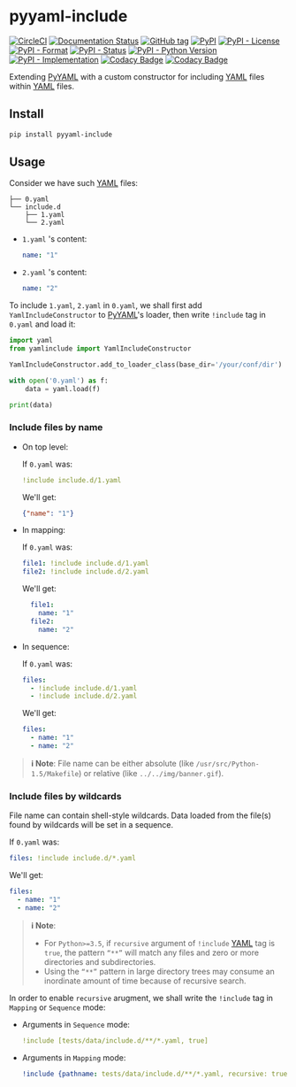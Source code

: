 # pyyaml-include

[![CircleCI](https://img.shields.io/circleci/project/github/tanbro/pyyaml-include.svg)](https://circleci.com/gh/tanbro/workflows/pyyaml-include)
[![Documentation Status](https://readthedocs.org/projects/pyyaml-include/badge/?version=stable)](https://pyyaml-include.readthedocs.io/en/stable/?badge=stable)
[![GitHub tag](https://img.shields.io/github/tag/tanbro/pyyaml-include.svg)](https://github.com/tanbro/pyyaml-include)
[![PyPI](https://img.shields.io/pypi/v/pyyaml-include.svg)](https://pypi.org/project/pyyaml-include/)
[![PyPI - License](https://img.shields.io/pypi/l/pyyaml-include.svg)](https://pypi.org/project/pyyaml-include/)
[![PyPI - Format](https://img.shields.io/pypi/format/pyyaml-include.svg)](https://pypi.org/project/pyyaml-include/)
[![PyPI - Status](https://img.shields.io/pypi/status/pyyaml-include.svg)](https://pypi.org/project/pyyaml-include/)
[![PyPI - Python Version](https://img.shields.io/pypi/pyversions/pyyaml-include.svg)](https://pypi.org/project/pyyaml-include/)
[![PyPI - Implementation](https://img.shields.io/pypi/implementation/pyyaml-include.svg)](https://pypi.org/project/pyyaml-include/)
[![Codacy Badge](https://api.codacy.com/project/badge/Grade/c6c77ccafa6f4f9096a713480902ab34)](https://www.codacy.com/app/tanbro/pyyaml-include?utm_source=github.com&amp;utm_medium=referral&amp;utm_content=tanbro/pyyaml-include&amp;utm_campaign=Badge_Grade)
[![Codacy Badge](https://api.codacy.com/project/badge/Coverage/c6c77ccafa6f4f9096a713480902ab34)](https://www.codacy.com/app/tanbro/pyyaml-include?utm_source=github.com&utm_medium=referral&utm_content=tanbro/pyyaml-include&utm_campaign=Badge_Coverage)

Extending [PyYAML] with a custom constructor for including [YAML] files within [YAML] files.

## Install

```sh
pip install pyyaml-include
```

## Usage

Consider we have such [YAML] files:

    ├── 0.yaml
    └── include.d
        ├── 1.yaml
        └── 2.yaml

- `1.yaml` 's content:

  ```yaml
  name: "1"
  ```

- `2.yaml` 's content:

  ```yaml
  name: "2"
  ```

To include `1.yaml`, `2.yaml` in `0.yaml`, we shall first add `YamlIncludeConstructor` to [PyYAML]'s loader, then write `!include` tag in `0.yaml` and load it:

```python
import yaml
from yamlinclude import YamlIncludeConstructor

YamlIncludeConstructor.add_to_loader_class(base_dir='/your/conf/dir')

with open('0.yaml') as f:
    data = yaml.load(f)

print(data)
```

### Include files by name

- On top level:

  If `0.yaml` was:

  ```yaml
  !include include.d/1.yaml
  ```

  We'll get:

  ```json
  {"name": "1"}
  ```

- In mapping:
  
  If `0.yaml` was:

  ```yaml
  file1: !include include.d/1.yaml
  file2: !include include.d/2.yaml
  ```

  We'll get:

  ```yaml
    file1:
      name: "1"
    file2:
      name: "2"
  ```

- In sequence:
  
  If `0.yaml` was:

  ```yaml
  files:
    - !include include.d/1.yaml
    - !include include.d/2.yaml
  ```

  We'll get:

  ```yaml
  files:
    - name: "1"
    - name: "2"
  ```

> **ℹ Note**:
> File name can be either absolute (like `/usr/src/Python-1.5/Makefile`) or relative (like `../../img/banner.gif`).

### Include files by wildcards

File name can contain shell-style wildcards. Data loaded from the file(s) found by wildcards will be set in a sequence.

If `0.yaml` was:

```yaml
files: !include include.d/*.yaml
```

We'll get:

```yaml
files:
  - name: "1"
  - name: "2"
```

> **ℹ Note**:
> - For `Python>=3.5`, if `recursive` argument of `!include` [YAML] tag is `true`, the pattern `“**”` will match any files and zero or more directories and subdirectories.
> - Using the `“**”` pattern in large directory trees may consume an inordinate amount of time because of recursive search.

In order to enable `recursive` arugment, we shall write the `!include` tag in `Mapping` or `Sequence` mode:

- Arguments in `Sequence` mode:

  ```yaml
  !include [tests/data/include.d/**/*.yaml, true]
  ```

- Arguments in `Mapping` mode:

  ```yaml
  !include {pathname: tests/data/include.d/**/*.yaml, recursive: true}
  ```

[YAML]: http://yaml.org/
[PyYaml]: https://pypi.org/project/PyYAML/
